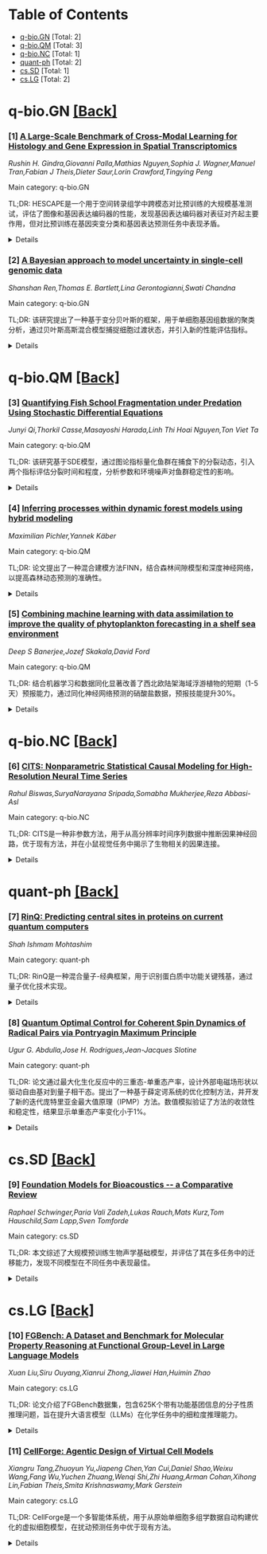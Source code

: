 <div id=toc></div>

# Table of Contents

- [q-bio.GN](#q-bio.GN) [Total: 2]
- [q-bio.QM](#q-bio.QM) [Total: 3]
- [q-bio.NC](#q-bio.NC) [Total: 1]
- [quant-ph](#quant-ph) [Total: 2]
- [cs.SD](#cs.SD) [Total: 1]
- [cs.LG](#cs.LG) [Total: 2]


<div id='q-bio.GN'></div>

# q-bio.GN [[Back]](#toc)

### [1] [A Large-Scale Benchmark of Cross-Modal Learning for Histology and Gene Expression in Spatial Transcriptomics](https://arxiv.org/abs/2508.01490)
*Rushin H. Gindra,Giovanni Palla,Mathias Nguyen,Sophia J. Wagner,Manuel Tran,Fabian J Theis,Dieter Saur,Lorin Crawford,Tingying Peng*

Main category: q-bio.GN

TL;DR: HESCAPE是一个用于空间转录组学中跨模态对比预训练的大规模基准测试，评估了图像和基因表达编码器的性能，发现基因表达编码器对表征对齐起主要作用，但对比预训练在基因突变分类和基因表达预测任务中表现矛盾。


<details>
  <summary>Details</summary>
Motivation: 空间转录组学缺乏评估多模态学习方法的综合基准，HESCAPE旨在填补这一空白。

Method: 基于6种基因面板和54名捐赠者的数据集，系统评估了图像和基因表达编码器在多种预训练策略下的表现，并测试了其在基因突变分类和基因表达预测任务中的效果。

Result: 基因表达编码器对表征对齐起主要作用，但对比预训练在基因突变分类中表现优异，而在基因表达预测中表现较差。批次效应是影响跨模态对齐的关键因素。

Conclusion: HESCAPE为空间转录组学提供了标准化数据集和评估工具，强调了批次鲁棒性多模态学习方法的重要性。

Abstract: Spatial transcriptomics enables simultaneous measurement of gene expression
and tissue morphology, offering unprecedented insights into cellular
organization and disease mechanisms. However, the field lacks comprehensive
benchmarks for evaluating multimodal learning methods that leverage both
histology images and gene expression data. Here, we present HESCAPE, a
large-scale benchmark for cross-modal contrastive pretraining in spatial
transcriptomics, built on a curated pan-organ dataset spanning 6 different gene
panels and 54 donors. We systematically evaluated state-of-the-art image and
gene expression encoders across multiple pretraining strategies and assessed
their effectiveness on two downstream tasks: gene mutation classification and
gene expression prediction. Our benchmark demonstrates that gene expression
encoders are the primary determinant of strong representational alignment, and
that gene models pretrained on spatial transcriptomics data outperform both
those trained without spatial data and simple baseline approaches. However,
downstream task evaluation reveals a striking contradiction: while contrastive
pretraining consistently improves gene mutation classification performance, it
degrades direct gene expression prediction compared to baseline encoders
trained without cross-modal objectives. We identify batch effects as a key
factor that interferes with effective cross-modal alignment. Our findings
highlight the critical need for batch-robust multimodal learning approaches in
spatial transcriptomics. To accelerate progress in this direction, we release
HESCAPE, providing standardized datasets, evaluation protocols, and
benchmarking tools for the community

</details>


### [2] [A Bayesian approach to model uncertainty in single-cell genomic data](https://arxiv.org/abs/2508.02061)
*Shanshan Ren,Thomas E. Bartlett,Lina Gerontogianni,Swati Chandna*

Main category: q-bio.GN

TL;DR: 该研究提出了一种基于变分贝叶斯的框架，用于单细胞基因组数据的聚类分析，通过贝叶斯高斯混合模型捕捉细胞过渡状态，并引入新的性能评估指标。


<details>
  <summary>Details</summary>
Motivation: 传统聚类方法无法充分捕捉细胞在分化或突变中的过渡状态，导致信息丢失，因此需要更灵活的模型来表征动态细胞身份。

Method: 采用变分贝叶斯框架和贝叶斯高斯混合模型，估计细胞与不同簇的概率关联，并引入误聚类率和AUC作为性能评估指标。

Result: 该方法能够捕捉细胞过渡状态，为神经发生和乳腺癌进展提供生物学见解，并支持差异表达分析和伪时间分析。

Conclusion: 该方法提升了单细胞数据的分辨率，为发育和疾病中的动态细胞身份提供了更细致的表征。

Abstract: Network models provide a powerful framework for analysing single-cell count
data, facilitating the characterisation of cellular identities, disease
mechanisms, and developmental trajectories. However, uncertainty modeling in
unsupervised learning with genomic data remains insufficiently explored.
Conventional clustering methods assign a singular identity to each cell,
potentially obscuring transitional states during differentiation or mutation.
This study introduces a variational Bayesian framework for clustering and
analysing single-cell genomic data, employing a Bayesian Gaussian mixture model
to estimate the probabilistic association of cells with distinct clusters. This
approach captures cellular transitions, yielding biologically coherent insights
into neurogenesis and breast cancer progression. The inferred clustering
probabilities enable further analyses, including Differential Expression
Analysis and pseudotime analysis. Furthermore, we propose utilising the
misclustering rate and Area Under the Curve in clustering scRNA-seq data as an
innovative metric to quantitatively evaluate overall clustering performance.
This methodological advancement enhances the resolution of single-cell data
analysis, enabling a more nuanced characterisation of dynamic cellular
identities in development and disease.

</details>


<div id='q-bio.QM'></div>

# q-bio.QM [[Back]](#toc)

### [3] [Quantifying Fish School Fragmentation under Predation Using Stochastic Differential Equations](https://arxiv.org/abs/2508.00953)
*Junyi Qi,Thorkil Casse,Masayoshi Harada,Linh Thi Hoai Nguyen,Ton Viet Ta*

Main category: q-bio.QM

TL;DR: 该研究基于SDE模型，通过图论指标量化鱼群在捕食下的分裂动态，引入两个指标评估分裂时间和程度，分析参数和环境噪声对鱼群稳定性的影响。


<details>
  <summary>Details</summary>
Motivation: 进一步研究鱼群在捕食下的分裂行为，量化其动态变化，为理解鱼群对捕食策略和环境噪声的响应提供定量基础。

Method: 基于SDE模型，引入图论指标（连通分量数），定义分裂时间和最终分量数，进行参数敏感性分析，并独立考察环境噪声的影响。

Result: 参数变化对两种捕食策略下的鱼群分裂影响不同，高环境噪声会降低鱼群凝聚力。

Conclusion: 该框架为评估鱼群对不同捕食策略和环境噪声的响应提供了结构化定量方法。

Abstract: This study builds upon our previously proposed stochastic differential
equation (SDE)-based model to further investigate fish school fragmentation
under predation. Specifically, we explore structural dynamics by incorporating
graph-theoretic metrics--namely, the number of connected components--to
quantify changes in prey school organization. Two quantitative indicators,
first split time and final component count, are introduced to assess the timing
and extent of group disintegration. Sensitivity analyses are performed on key
parameters to evaluate their influence on group stability under nearest attack
and center attack strategies. We independently examine the effect of
environmental noise on fish school cohesion. Simulation results show that
parameter changes impact fish school fragmentation differently under the two
predation strategies. High environmental noise also makes it difficult for the
school to stay cohesive. This framework provides a structured and quantitative
basis for assessing how fish schools respond to different predation strategies
and environmental noise levels.

</details>


### [4] [Inferring processes within dynamic forest models using hybrid modeling](https://arxiv.org/abs/2508.01228)
*Maximilian Pichler,Yannek Käber*

Main category: q-bio.QM

TL;DR: 论文提出了一种混合建模方法FINN，结合森林间隙模型和深度神经网络，以提高森林动态预测的准确性。


<details>
  <summary>Details</summary>
Motivation: 在新型气候条件下建模森林动态时，需要平衡基于过程的理解和实证灵活性。传统动态植被模型（DVM）因功能形式假设不准确而表现不佳。

Method: 引入Forest Informed Neural Networks（FINN），用深度神经网络（DNN）替代部分过程，并通过统一校准步骤优化模型。

Result: 在巴罗科罗拉多岛50公顷样地的案例中，FINN通过DNN替代生长过程，显著提升了预测性能和演替轨迹的准确性。

Conclusion: FINN为从数据推断森林动态和预测生态系统轨迹提供了灵活且有效的方法。

Abstract: Modeling forest dynamics under novel climatic conditions requires a careful
balance between process-based understanding and empirical flexibility. Dynamic
Vegetation Models (DVM) represent ecological processes mechanistically, but
their performance is prone to misspecified assumptions about functional forms.
Inferring the structure of these processes and their functional forms correctly
from data remains a major challenge because current approaches, such as plug-in
estimators, have proven ineffective. We introduce Forest Informed Neural
Networks (FINN), a hybrid modeling approach that combines a forest gap model
with deep neural networks (DNN). FINN replaces processes with DNNs, which are
then calibrated alongside the other mechanistic components in one unified step.
In a case study on the Barro Colorado Island 50-ha plot we demonstrate that
replacing the growth process with a DNN improves predictive performance and
succession trajectories compared to a fully mechanistic version of FINN.
Furthermore, we discovered that the DNN learned an ecologically plausible,
improved functional form of growth, which we extracted from the DNN using
explainable AI. In conclusion, our new hybrid modeling approach offers a
versatile opportunity to infer forest dynamics from data and to improve
forecasts of ecosystem trajectories under unprecedented environmental change.

</details>


### [5] [Combining machine learning with data assimilation to improve the quality of phytoplankton forecasting in a shelf sea environment](https://arxiv.org/abs/2508.02400)
*Deep S Banerjee,Jozef Skakala,David Ford*

Main category: q-bio.QM

TL;DR: 结合机器学习和数据同化显著改善了西北欧陆架海域浮游植物的短期（1-5天）预报能力，通过同化神经网络预测的硝酸盐数据，预报技能提升30%。


<details>
  <summary>Details</summary>
Motivation: 解决浮游植物预报在春末和夏季的偏差问题，尤其是硝酸盐浓度过高导致的偏差。

Method: 使用神经网络模型预测表面硝酸盐浓度，并将其同化到预报系统中。

Result: 硝酸盐同化使浮游植物预报技能提升30%，且动态数据优于气候学数据。

Conclusion: 混合机器学习与数据同化的方法可应用于近实时预报系统，并改善其他富营养化指标。

Abstract: We demonstrate that combining machine learning with data assimilation leads
to a major improvement in phytoplankton short-range (1-5 day) forecasts for the
North-West European Shelf (NWES) seas. We show that excess nitrate
concentrations are a major reason behind known biases in phytoplankton
forecasts during late Spring and Summer, which can grow fast with lead time.
Assimilating observations of nitrate would potentially help address this, but
NWES nitrate data are typically not available in sufficient abundance to be
effectively assimilated. We have therefore used a recently developed and
validated neural network (NN) model predicting surface nitrate concentrations
from a range of observable variables and implemented its assimilation within a
research and development version of the Met Office's NWES operational
forecasting system. As a result of nitrate assimilation the phytoplankton
forecast skill improves by up to 30%. We show that although much of this
improvement can be achieved by using a weekly nitrate climatology predicted by
the NN model, there is a clear advantage in using flow-dependent nitrate data.
We discuss the impacts of this improvement on a range of additional
eutrophication indicators, such as dissolved inorganic phosphorus and sea
bottom oxygen. We argue that it should be feasible to implement this hybrid
machine learning - data assimilation approach within the near-real time NWES
operational forecasting system.

</details>


<div id='q-bio.NC'></div>

# q-bio.NC [[Back]](#toc)

### [6] [CITS: Nonparametric Statistical Causal Modeling for High-Resolution Neural Time Series](https://arxiv.org/abs/2508.01920)
*Rahul Biswas,SuryaNarayana Sripada,Somabha Mukherjee,Reza Abbasi-Asl*

Main category: q-bio.NC

TL;DR: CITS是一种非参数方法，用于从高分辨率时间序列数据中推断因果神经回路，优于现有方法，并在小鼠视觉任务中揭示了生物相关的因果连接。


<details>
  <summary>Details</summary>
Motivation: 理解信号如何在神经回路中传播是解析大脑计算的关键，但功能性连接无法揭示方向性或因果机制。

Method: CITS通过结构因果模型建模神经动态，使用高斯或无分布统计检验时间滞后的条件独立性，适用于非高斯和时间依赖数据。

Result: CITS在模拟数据中优于现有方法，并在小鼠视觉任务中发现了与实验文献一致的因果回路。

Conclusion: CITS能揭示生物学意义路径，并为未来实验研究提供假设。

Abstract: Understanding how signals propagate through neural circuits is central to
deciphering brain computation. While functional connectivity captures
statistical associations, it does not reveal directionality or causal
mechanisms. We introduce CITS (Causal Inference in Time Series), a
non-parametric method for inferring statistically causal neural circuitry from
high-resolution time series data. CITS models neural dynamics using a
structural causal model with arbitrary Markov order and tests for time-lagged
conditional independence using either Gaussian or distribution-free statistics.
Unlike classical Granger Causality, which assumes linear autoregressive models
and Gaussian noise, or the Peter-Clark algorithm, which assumes i.i.d. data and
no temporal structure, CITS handles temporally dependent, potentially
non-Gaussian data with flexible testing procedures. We prove consistency under
mild mixing assumptions and validate CITS on simulated linear, nonlinear, and
continuous-time recurrent neural network data, where it outperforms
state-of-the-art methods. We then apply CITS to Neuropixels recordings from
mouse brain during visual tasks. CITS uncovers interpretable, stimulus-specific
causal circuits linking cortical, thalamic, and hippocampal regions, consistent
with experimental literature. It also reveals that neurons with similar
orientation selectivity indices are more likely to be causally connected. Our
results demonstrate the utility of CITS in uncovering biologically meaningful
pathways and generating hypotheses for future experimental studies.

</details>


<div id='quant-ph'></div>

# quant-ph [[Back]](#toc)

### [7] [RinQ: Predicting central sites in proteins on current quantum computers](https://arxiv.org/abs/2508.01501)
*Shah Ishmam Mohtashim*

Main category: quant-ph

TL;DR: RinQ是一种混合量子-经典框架，用于识别蛋白质中功能关键残基，通过量子优化技术实现。


<details>
  <summary>Details</summary>
Motivation: 研究旨在利用量子优化技术改进蛋白质网络分析，识别关键残基。

Method: 将蛋白质结构建模为残基相互作用网络（RINs），并将中心性检测任务转化为QUBO问题，使用D-Wave的模拟退火求解。

Result: RinQ在多种蛋白质中识别出的关键残基与经典中心性基准一致，验证了方法的准确性和可靠性。

Conclusion: 该研究展示了近期量子及量子启发方法在蛋白质网络分析中的潜力，为未来在真实量子硬件上扩展至更大系统奠定了基础。

Abstract: We introduce RinQ, a hybrid quantum-classical framework for identifying
functionally critical residues in proteins, utilizing techniques in quantum
optimization. To that end, protein structures are modeled as residue
interaction networks (RINs), and the centrality detection task is cast as a
Quadratic Unconstrained Binary Optimization (QUBO) problem. Solved using
D-Wave's simulated annealing, this approach is applied to a diverse set of
proteins, including small peptides and biologically significant regulatory
proteins. RinQ consistently finds residues that align with classical centrality
benchmarks, underscoring the accuracy and reliability of the approach. This
work highlights the promise of near-term quantum and quantum-inspired methods
for advancing protein network analysis and lays the groundwork for future
extensions to larger systems using real quantum hardware.

</details>


### [8] [Quantum Optimal Control for Coherent Spin Dynamics of Radical Pairs via Pontryagin Maximum Principle](https://arxiv.org/abs/2508.01806)
*Ugur G. Abdulla,Jose H. Rodrigues,Jean-Jacques Slotine*

Main category: quant-ph

TL;DR: 论文通过最大化生化反应中的三重态-单重态产率，设计外部电磁场形状以驱动自由基对到量子相干态。提出了一种基于薛定谔系统的优化控制方法，并开发了新的迭代庞特里亚金最大值原理（IPMP）方法。数值模拟验证了方法的收敛性和稳定性，结果显示单重态产率变化小于1%。


<details>
  <summary>Details</summary>
Motivation: 研究旨在通过优化外部电磁场形状，驱动自由基对的量子相干态，以探索磁感受作为量子生物现象的潜在实验途径。

Method: 采用薛定谔系统模型，结合Zeeman和超精细耦合相互作用项，通过滤波方程引入最优控制问题，并开发了IPMP方法进行优化控制。

Result: 数值模拟表明，IPMP方法具有收敛性和稳定性，单重态产率变化小于1%。

Conclusion: 研究结果为磁感受作为量子生物现象的潜在实验提供了新途径。

Abstract: This paper aims at devising the shape of the external electromagnetic field
which drives the spin dynamics of radical pairs to quantum coherent state
through maximization of the triplet-singlet yield in biochemical reactions. The
model is a Schr\"{o}dinger system with spin Hamiltonians given by the sum of
Zeeman interaction and hyperfine coupling interaction terms. We introduce a
one-parameter family of optimal control problems by coupling the
Schr\"{o}dinger system to a control field through filtering equations for the
electromagnetic field. Fr\'echet differentiability and the Pontryagin Maximum
Principle in Hilbert space is proved, and the bang-bang structure of the
optimal control is established. A new iterative Pontryagin Maximum Principle
(IPMP) method for the identification of the bang-bang optimal control is
developed. Numerical simulations based on IPMP and the gradient projection
method (GPM) in Hilbert spaces are pursued, and the convergence, stability and
the regularization effect are demonstrated. Comparative analysis of filtering
with regular optimal electromagnetic field versus non-filtering with bang-bang
optimal field ({\it Abdulla et al, Quantum Sci. Technol., {\bf9}, 4, 2024})
demonstrates the change of the maxima of the singlet yield is less than 1\%.
The results open a venue for a potential experimental work for the
magnetoreception as a manifestation of quantum biological phenomena.

</details>


<div id='cs.SD'></div>

# cs.SD [[Back]](#toc)

### [9] [Foundation Models for Bioacoustics -- a Comparative Review](https://arxiv.org/abs/2508.01277)
*Raphael Schwinger,Paria Vali Zadeh,Lukas Rauch,Mats Kurz,Tom Hauschild,Sam Lapp,Sven Tomforde*

Main category: cs.SD

TL;DR: 本文综述了大规模预训练生物声学基础模型，并评估了其在多任务中的迁移能力，发现不同模型在不同任务中表现最佳。


<details>
  <summary>Details</summary>
Motivation: 生物声学自动分析对生物多样性监测和保护至关重要，需要能适应多样化任务的深度学习模型。

Method: 综述了生物声学表示学习，分析了模型架构、预训练方案和训练范式，并在BEANS和BirdSet基准上评估了模型性能。

Result: BirdMAE在BirdSet上表现最佳，BEATs$_{NLM}$在BEANS上略优，不同模型在不同任务中各有优势。

Conclusion: 研究为实践者选择适合的生物声学分类任务模型提供了指导。

Abstract: Automated bioacoustic analysis is essential for biodiversity monitoring and
conservation, requiring advanced deep learning models that can adapt to diverse
bioacoustic tasks. This article presents a comprehensive review of large-scale
pretrained bioacoustic foundation models and systematically investigates their
transferability across multiple bioacoustic classification tasks. We overview
bioacoustic representation learning including major pretraining data sources
and benchmarks. On this basis, we review bioacoustic foundation models by
thoroughly analysing design decisions such as model architecture, pretraining
scheme, and training paradigm. Additionally, we evaluate selected foundation
models on classification tasks from the BEANS and BirdSet benchmarks, comparing
the generalisability of learned representations under both linear and attentive
probing strategies. Our comprehensive experimental analysis reveals that
BirdMAE, trained on large-scale bird song data with a self-supervised
objective, achieves the best performance on the BirdSet benchmark. On BEANS,
BEATs$_{NLM}$, the extracted encoder of the NatureLM-audio large audio model,
is slightly better. Both transformer-based models require attentive probing to
extract the full performance of their representations. ConvNext$_{BS}$ and
Perch models trained with supervision on large-scale bird song data remain
competitive for passive acoustic monitoring classification tasks of BirdSet in
linear probing settings. Training a new linear classifier has clear advantages
over evaluating these models without further training. While on BEANS, the
baseline model BEATs trained with self-supervision on AudioSet outperforms
bird-specific models when evaluated with attentive probing. These findings
provide valuable guidance for practitioners selecting appropriate models to
adapt them to new bioacoustic classification tasks via probing.

</details>


<div id='cs.LG'></div>

# cs.LG [[Back]](#toc)

### [10] [FGBench: A Dataset and Benchmark for Molecular Property Reasoning at Functional Group-Level in Large Language Models](https://arxiv.org/abs/2508.01055)
*Xuan Liu,Siru Ouyang,Xianrui Zhong,Jiawei Han,Huimin Zhao*

Main category: cs.LG

TL;DR: 论文介绍了FGBench数据集，包含625K个带有功能基团信息的分子性质推理问题，旨在提升大语言模型（LLMs）在化学任务中的细粒度推理能力。


<details>
  <summary>Details</summary>
Motivation: 现有数据集多关注分子级别性质预测，忽略了功能基团（FG）信息的重要性。FG数据可提供分子结构与文本描述间的先验知识，帮助构建更具解释性和结构感知的LLMs。

Method: 构建FGBench数据集，包含精确标注的功能基团信息，涵盖245种功能基团的回归和分类任务，分为单功能基团影响、多功能基团交互和分子直接比较三类。

Result: 在7K精选数据上测试，当前LLMs在FG级别性质推理上表现不佳，表明需提升其化学任务推理能力。

Conclusion: FGBench为构建FG级别数据集提供了方法论框架，有助于LLMs理解分子结构与性质的细粒度关系，推动分子设计和药物发现。

Abstract: Large language models (LLMs) have gained significant attention in chemistry.
However, most existing datasets center on molecular-level property prediction
and overlook the role of fine-grained functional group (FG) information.
Incorporating FG-level data can provide valuable prior knowledge that links
molecular structures with textual descriptions, which can be used to build more
interpretable, structure-aware LLMs for reasoning on molecule-related tasks.
Moreover, LLMs can learn from such fine-grained information to uncover hidden
relationships between specific functional groups and molecular properties,
thereby advancing molecular design and drug discovery. Here, we introduce
FGBench, a dataset comprising 625K molecular property reasoning problems with
functional group information. Functional groups are precisely annotated and
localized within the molecule, which ensures the dataset's interoperability
thereby facilitating further multimodal applications. FGBench includes both
regression and classification tasks on 245 different functional groups across
three categories for molecular property reasoning: (1) single functional group
impacts, (2) multiple functional group interactions, and (3) direct molecular
comparisons. In the benchmark of state-of-the-art LLMs on 7K curated data, the
results indicate that current LLMs struggle with FG-level property reasoning,
highlighting the need to enhance reasoning capabilities in LLMs for chemistry
tasks. We anticipate that the methodology employed in FGBench to construct
datasets with functional group-level information will serve as a foundational
framework for generating new question-answer pairs, enabling LLMs to better
understand fine-grained molecular structure-property relationships. The dataset
and evaluation code are available at
\href{https://github.com/xuanliugit/FGBench}{https://github.com/xuanliugit/FGBench}.

</details>


### [11] [CellForge: Agentic Design of Virtual Cell Models](https://arxiv.org/abs/2508.02276)
*Xiangru Tang,Zhuoyun Yu,Jiapeng Chen,Yan Cui,Daniel Shao,Weixu Wang,Fang Wu,Yuchen Zhuang,Wenqi Shi,Zhi Huang,Arman Cohan,Xihong Lin,Fabian Theis,Smita Krishnaswamy,Mark Gerstein*

Main category: cs.LG

TL;DR: CellForge是一个多智能体系统，用于从原始单细胞多组学数据自动构建优化的虚拟细胞模型，在扰动预测任务中优于现有方法。


<details>
  <summary>Details</summary>
Motivation: 生物系统的复杂性、数据模态的异质性以及跨学科领域知识的缺乏，使得自主构建虚拟细胞模型具有挑战性。

Method: CellForge采用多智能体框架，包含任务分析、方法设计和实验执行三个核心模块，通过专家协作达成共识。

Result: 在六种不同数据集上的测试中，CellForge在单细胞扰动预测任务中表现优于现有方法。

Conclusion: CellForge展示了多智能体协作在解决复杂建模问题中的优势，其代码已开源。

Abstract: Virtual cell modeling represents an emerging frontier at the intersection of
artificial intelligence and biology, aiming to predict quantities such as
responses to diverse perturbations quantitatively. However, autonomously
building computational models for virtual cells is challenging due to the
complexity of biological systems, the heterogeneity of data modalities, and the
need for domain-specific expertise across multiple disciplines. Here, we
introduce CellForge, an agentic system that leverages a multi-agent framework
that transforms presented biological datasets and research objectives directly
into optimized computational models for virtual cells. More specifically, given
only raw single-cell multi-omics data and task descriptions as input, CellForge
outputs both an optimized model architecture and executable code for training
virtual cell models and inference. The framework integrates three core modules:
Task Analysis for presented dataset characterization and relevant literature
retrieval, Method Design, where specialized agents collaboratively develop
optimized modeling strategies, and Experiment Execution for automated
generation of code. The agents in the Design module are separated into experts
with differing perspectives and a central moderator, and have to
collaboratively exchange solutions until they achieve a reasonable consensus.
We demonstrate CellForge's capabilities in single-cell perturbation prediction,
using six diverse datasets that encompass gene knockouts, drug treatments, and
cytokine stimulations across multiple modalities. CellForge consistently
outperforms task-specific state-of-the-art methods. Overall, CellForge
demonstrates how iterative interaction between LLM agents with differing
perspectives provides better solutions than directly addressing a modeling
challenge. Our code is publicly available at
https://github.com/gersteinlab/CellForge.

</details>
